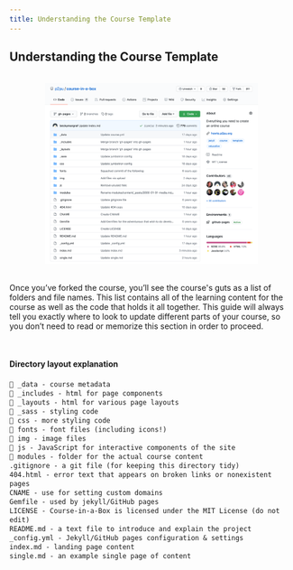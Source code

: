 ```yaml
---
title: Understanding the Course Template
---
```


## Understanding the Course Template
<br>

<center><img src="/img/course-template.png" alt="Screenshot of the course template in GitHub" width="75%"/></center>

<br>

Once you’ve forked the course, you’ll see the course's guts as a list of folders and file names. This list contains all of the learning content for the course as well as the code that holds it all together. This guide will always tell you exactly where to look to update different parts of your course, so you don’t need to read or memorize this section in order to proceed.

<br>

#### Directory layout explanation

```
📁 _data - course metadata 
📁 _includes - html for page components
📁 _layouts - html for various page layouts
📁 _sass - styling code
📁 css - more styling code
📁 fonts - font files (including icons!)
📁 img - image files
📁 js - JavaScript for interactive components of the site
📁 modules - folder for the actual course content
.gitignore - a git file (for keeping this directory tidy)
404.html - error text that appears on broken links or nonexistent pages
CNAME - use for setting custom domains
Gemfile - used by jekyll/GitHub pages
LICENSE - Course-in-a-Box is licensed under the MIT License (do not edit)
README.md - a text file to introduce and explain the project
_config.yml - Jekyll/GitHub pages configuration & settings
index.md - landing page content
single.md - an example single page of content
```
